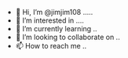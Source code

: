 - 👋 Hi, I’m @jimjim108 .....
- 👀 I’m interested in ....
- 🌱 I’m currently learning ..
- 💞️ I’m looking to collaborate on ..
- 📫 How to reach me ..

<!---
jimjim108/jimjim108 is a ✨ special ✨ repository because its `README.md` (this file) appears on your GitHub profile.
You can click the Preview link to take a look at your changes.
--->
